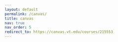 ```yaml
---
layout: default
permalink: /canvas/
title: canvas
nav: true
nav_order: 5
redirect_to: https://canvas.vt.edu/courses/215553
---
```

